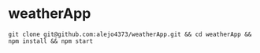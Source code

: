 # weatherApp

`git clone git@github.com:alejo4373/weatherApp.git && cd weatherApp && npm install && npm start`